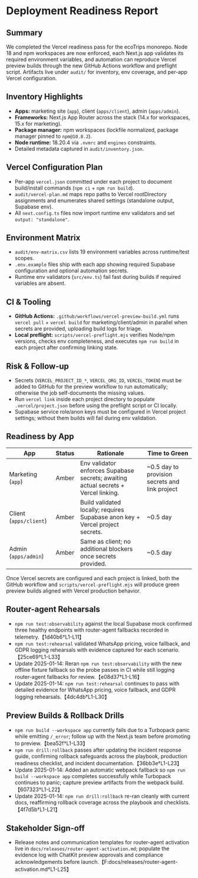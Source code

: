 # Deployment Readiness Report

## Summary
We completed the Vercel readiness pass for the ecoTrips monorepo. Node 18 and npm workspaces are now enforced, each Next.js app validates its required environment variables, and automation can reproduce Vercel preview builds through the new GitHub Actions workflow and preflight script. Artifacts live under `audit/` for inventory, env coverage, and per-app Vercel configuration.

## Inventory Highlights
- **Apps:** marketing site (`app`), client (`apps/client`), admin (`apps/admin`).
- **Frameworks:** Next.js App Router across the stack (14.x for workspaces, 15.x for marketing).
- **Package manager:** npm workspaces (lockfile normalized, package manager pinned to `npm@10.8.2`).
- **Node runtime:** 18.20.4 via `.nvmrc` and `engines` constraints.
- Detailed metadata captured in `audit/inventory.json`.

## Vercel Configuration Plan
- Per-app `vercel.json` committed under each project to document build/install commands (`npm ci` + `npm run build`).
- `audit/vercel-plan.md` maps repo paths to Vercel rootDirectory assignments and enumerates shared settings (standalone output, Supabase env).
- All `next.config.ts` files now import runtime env validators and set `output: "standalone"`.

## Environment Matrix
- `audit/env-matrix.csv` lists 19 environment variables across runtime/test scopes.
- `.env.example` files ship with each app showing required Supabase configuration and optional automation secrets.
- Runtime env validators (`src/env.ts`) fail fast during builds if required variables are absent.

## CI & Tooling
- **GitHub Actions:** `.github/workflows/vercel-preview-build.yml` runs `vercel pull` + `vercel build` for marketing/client/admin in parallel when secrets are provided, uploading build logs for triage.
- **Local preflight:** `scripts/vercel-preflight.mjs` verifies Node/npm versions, checks env completeness, and executes `npm run build` in each project after confirming linking state.

## Risk & Follow-up
- Secrets (`VERCEL_PROJECT_ID_*`, `VERCEL_ORG_ID`, `VERCEL_TOKEN`) must be added to GitHub for the preview workflow to run automatically; otherwise the job self-documents the missing values.
- Run `vercel link` inside each project directory to populate `.vercel/project.json` before using the preflight script or CI locally.
- Supabase service role/anon keys must be configured in Vercel project settings; without them builds will fail during env validation.

## Readiness by App
| App | Status | Rationale | Time to Green |
| --- | ------ | --------- | ------------- |
| Marketing (`app`) | Amber | Env validator enforces Supabase secrets; awaiting actual secrets + Vercel linking. | ~0.5 day to provision secrets and link project |
| Client (`apps/client`) | Amber | Build validated locally; requires Supabase anon key + Vercel project secrets. | ~0.5 day |
| Admin (`apps/admin`) | Amber | Same as client; no additional blockers once secrets provided. | ~0.5 day |

Once Vercel secrets are configured and each project is linked, both the GitHub workflow and `scripts/vercel-preflight.mjs` will produce green preview builds aligned with Vercel production behavior.

## Router-agent Rehearsals
- `npm run test:observability` against the local Supabase mock confirmed three healthy endpoints with router-agent fallbacks recorded in telemetry.【1d40b6†L1-L11】
- `npm run test:rehearsal` validated WhatsApp pricing, voice fallback, and GDPR logging rehearsals with evidence captured for each scenario.【25ce69†L1-L33】
- Update 2025-01-14: Reran `npm run test:observability` with the new offline fixture fallback so the probe passes in CI while still logging router-agent fallbacks for review.【e08d37†L1-L16】
- Update 2025-01-14: `npm run test:rehearsal` continues to pass with detailed evidence for WhatsApp pricing, voice fallback, and GDPR logging rehearsals.【4dc4db†L1-L30】

## Preview Builds & Rollback Drills
- `npm run build --workspace app` currently fails due to a Turbopack panic while emitting `/_error`; follow up with the Next.js team before promoting to preview.【bea52f†L1-L33】
- `npm run drill:rollback` passes after updating the incident response guide, confirming rollback safeguards across the playbook, production readiness checklist, and incident documentation.【36bb3e†L1-L23】
- Update 2025-01-14: Added an automatic webpack fallback so `npm run build --workspace app` completes successfully while Turbopack continues to panic; capture preview artifacts from the webpack build.【607323†L1-L22】
- Update 2025-01-14: `npm run drill:rollback` re-ran cleanly with current docs, reaffirming rollback coverage across the playbook and checklists.【4f7d5b†L1-L21】

## Stakeholder Sign-off
- Release notes and communication templates for router-agent activation live in `docs/releases/router-agent-activation.md`; populate the evidence log with ChatKit preview approvals and compliance acknowledgements before launch.【F:docs/releases/router-agent-activation.md†L1-L25】
